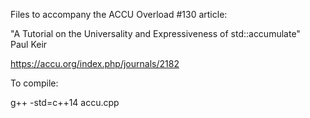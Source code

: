 Files to accompany the ACCU Overload #130 article:
  
  "A Tutorial on the Universality and Expressiveness of std::accumulate"\
  Paul Keir

  https://accu.org/index.php/journals/2182

To compile:

g++ -std=c++14 accu.cpp

